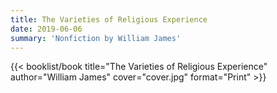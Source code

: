 ```yaml
---
title: The Varieties of Religious Experience
date: 2019-06-06
summary: 'Nonfiction by William James'
---
```


{{< booklist/book
title="The Varieties of Religious Experience"
author="William James"
cover="cover.jpg"
format="Print" >}}
